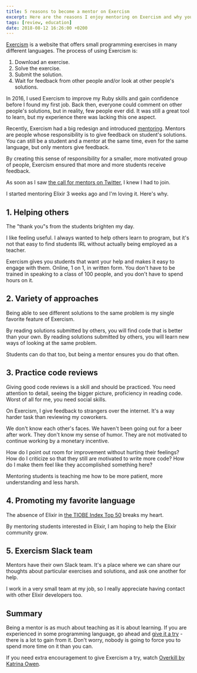 ```yaml
---
title: 5 reasons to become a mentor on Exercism
excerpt: Here are the reasons I enjoy mentoring on Exercism and why you might want to do that too.
tags: [review, education]
date: 2018-08-12 16:26:00 +0200
---
```


[Exercism](https://exercism.io) is a website that offers small programming exercises in many different languages.
The process of using Exercism is: 
1. Download an exercise.
2. Solve the exercise.
3. Submit the solution.
4. Wait for feedback from other people and/or look at other people's solutions.

In 2016, I used Exercism to improve my Ruby skills and gain confidence before I found my first job.
Back then, everyone could comment on other people's solutions, but in reality, few people ever did.
It was still a great tool to learn, but my experience there was lacking this one aspect.

Recently, Exercism had a big redesign and introduced [mentoring](http://mentoring.exercism.io/). Mentors are people whose responsibility is to give feedback on student's solutions.
You can still be a student and a mentor at the same time, even for the same language, but only mentors give feedback.

By creating this sense of responsibility for a smaller, more motivated group of people, Exercism ensured that more and more students receive feedback.

As soon as I saw [the call for mentors on Twitter](https://twitter.com/exercism_io/status/1019528373545168896), I knew I had to join.

I started mentoring Elixir 3 weeks ago and I'm loving it. Here's why.

## 1. Helping others

The "thank you"s from the students brighten my day.

I like feeling useful. I always wanted to help others learn to program, but it's not that easy to find students IRL without actually being employed as a teacher.

Exercism gives you students that want your help and makes it easy to engage with them. Online, 1 on 1, in written form. You don't have to be trained in speaking to a class of 100 people, and you don't have to spend hours on it.

## 2. Variety of approaches

Being able to see different solutions to the same problem is my single favorite feature of Exercism.

By reading solutions submitted by others, you will find code that is better than your own.
By reading solutions submitted by others, you will learn new ways of looking at the same problem.

Students can do that too, but being a mentor ensures you do that often.

## 3. Practice code reviews

Giving good code reviews is a skill and should be practiced.
You need attention to detail, seeing the bigger picture, proficiency in reading code. Worst of all for me, you need social skills.

On Exercism, I give feedback to strangers over the internet. It's a way harder task than reviewing my coworkers.

We don't know each other's faces.
We haven't been going out for a beer after work.
They don't know my sense of humor.
They are not motivated to continue working by a monetary incentive.

How do I point out room for improvement without hurting their feelings?
How do I criticize so that they still are motivated to write more code?
How do I make them feel like they accomplished something here?

Mentoring students is teaching me how to be more patient, more understanding and less harsh.

## 4. Promoting my favorite language

The absence of Elixir in [the TIOBE Index Top 50](https://www.tiobe.com/tiobe-index/) breaks my heart.

By mentoring students interested in Elixir, I am hoping to help the Elixir community grow.

## 5. Exercism Slack team

Mentors have their own Slack team. It's a place where we can share our thoughts about particular exercises and solutions, and ask one another for help.

I work in a very small team at my job, so I really appreciate having contact with other Elixir developers too.

## Summary

Being a mentor is as much about teaching as it is about learning.
If you are experienced in some programming language, go ahead and [give it a try](http://mentoring.exercism.io/) - there is a lot to gain from it.
Don't worry, nobody is going to force you to spend more time on it than you can.

If you need extra encouragement to give Exercism a try, watch [Overkill by Katrina Owen](https://www.youtube.com/watch?v=qLpvc5r6Bb0).
